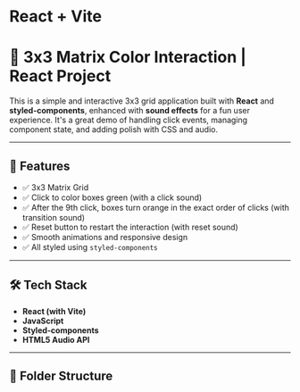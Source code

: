 # React + Vite

# 🎨 3x3 Matrix Color Interaction | React Project

This is a simple and interactive 3x3 grid application built with **React** and **styled-components**, enhanced with **sound effects** for a fun user experience. It's a great demo of handling click events, managing component state, and adding polish with CSS and audio.

---

## 🧠 Features

- ✅ 3x3 Matrix Grid
- ✅ Click to color boxes green (with a click sound)
- ✅ After the 9th click, boxes turn orange in the exact order of clicks (with transition sound)
- ✅ Reset button to restart the interaction (with reset sound)
- ✅ Smooth animations and responsive design
- ✅ All styled using `styled-components`

---

## 🛠️ Tech Stack

- **React (with Vite)**
- **JavaScript**
- **Styled-components**
- **HTML5 Audio API**

---

## 📁 Folder Structure


